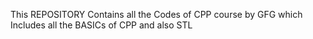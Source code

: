 This REPOSITORY Contains all the Codes of CPP course by GFG which Includes all the BASICs of CPP and also STL 
